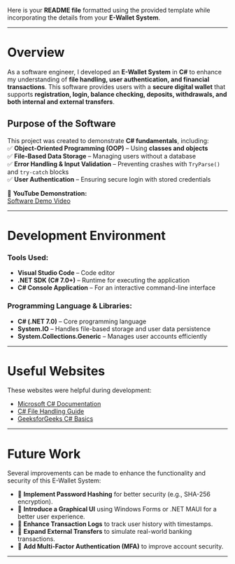 Here is your **README file** formatted using the provided template while incorporating the details from your **E-Wallet System**.  

---

# **Overview**  

As a software engineer, I developed an **E-Wallet System** in **C#** to enhance my understanding of **file handling, user authentication, and financial transactions**. This software provides users with a **secure digital wallet** that supports **registration, login, balance checking, deposits, withdrawals, and both internal and external transfers**.  

## **Purpose of the Software**  
This project was created to demonstrate **C# fundamentals**, including:  
✅ **Object-Oriented Programming (OOP)** – Using **classes and objects**  
✅ **File-Based Data Storage** – Managing users without a database  
✅ **Error Handling & Input Validation** – Preventing crashes with `TryParse()` and `try-catch` blocks  
✅ **User Authentication** – Ensuring secure login with stored credentials  

🎥 **YouTube Demonstration:**  
[Software Demo Video](https://youtu.be/Kfrfp3PK0D0)  

---

# **Development Environment**  

### **Tools Used:**  
- **Visual Studio Code** – Code editor  
- **.NET SDK (C# 7.0+)** – Runtime for executing the application  
- **C# Console Application** – For an interactive command-line interface  

### **Programming Language & Libraries:**  
- **C# (.NET 7.0)** – Core programming language  
- **System.IO** – Handles file-based storage and user data persistence  
- **System.Collections.Generic** – Manages user accounts efficiently  

---

# **Useful Websites**  

These websites were helpful during development:  

- [Microsoft C# Documentation](https://docs.microsoft.com/en-us/dotnet/csharp/)  
- [C# File Handling Guide](https://www.c-sharpcorner.com/article/working-with-files-in-C-Sharp/)  
- [GeeksforGeeks C# Basics](https://www.geeksforgeeks.org/c-sharp-programming-language/)  

---

# **Future Work**  

Several improvements can be made to enhance the functionality and security of this E-Wallet System:  

- 🔹 **Implement Password Hashing** for better security (e.g., SHA-256 encryption).  
- 🔹 **Introduce a Graphical UI** using Windows Forms or .NET MAUI for a better user experience.  
- 🔹 **Enhance Transaction Logs** to track user history with timestamps.  
- 🔹 **Expand External Transfers** to simulate real-world banking transactions.  
- 🔹 **Add Multi-Factor Authentication (MFA)** to improve account security.  

---
